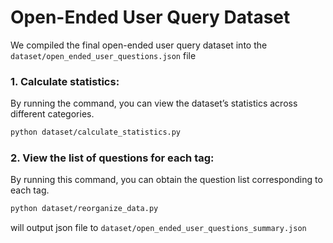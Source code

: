 # Open-Ended User Query Dataset

We compiled the final open-ended user query dataset into the `dataset/open_ended_user_questions.json` file

### 1. Calculate statistics:
By running the command, you can view the dataset’s statistics across different categories.

```bash
python dataset/calculate_statistics.py
```


### 2. View the list of questions for each tag:
By running this command, you can obtain the question list corresponding to each tag.

```bash
python dataset/reorganize_data.py
```
will output json file to `dataset/open_ended_user_questions_summary.json`

